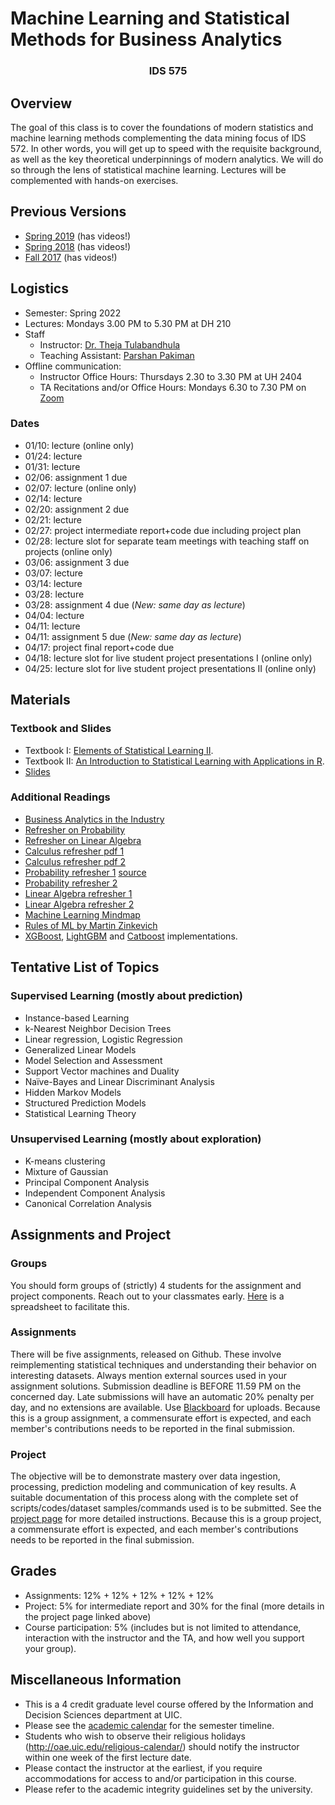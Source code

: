 # Machine Learning and Statistical Methods for Business Analytics
### <center> IDS 575 </center> 


## Overview

The goal of this class is to cover the foundations of modern statistics and machine learning methods complementing the data mining focus of IDS 572. In other words, you will get up to speed with the requisite background, as well as the key theoretical underpinnings of modern analytics. We will do so through the lens of statistical machine learning. Lectures will be complemented with hands-on exercises.

## Previous Versions

 - [Spring 2019](https://chicagodatascience.github.io/s19/575/) (has videos!)
 - [Spring 2018](https://chicagodatascience.github.io/s18/575/) (has videos!)
 - [Fall 2017](https://chicagodatascience.github.io/f17/575/) (has videos!)

## Logistics

 - Semester: Spring 2022
 - Lectures: Mondays 3.00 PM to 5.30 PM at DH 210
 - Staff
    - Instructor: [Dr. Theja Tulabandhula](https://theja.org) 
    - Teaching Assistant: [Parshan Pakiman](https://parshanpakiman.github.io/)
 - Offline communication:
    - Instructor Office Hours: Thursdays 2.30 to 3.30 PM at UH 2404
    - TA Recitations and/or Office Hours: Mondays 6.30 to 7.30 PM on [Zoom](https://uic.zoom.us/j/87992155958?pwd=TVhmMm05Q05UVUl3bFhEcEl0cUVjZz09)

### Dates

 - 01/10: lecture (online only)
 - 01/24: lecture
 - 01/31: lecture
 - 02/06: assignment 1 due
 - 02/07: lecture (online only)
 - 02/14: lecture
 - 02/20: assignment 2 due
 - 02/21: lecture
 - 02/27: project intermediate report+code due including project plan
 - 02/28: lecture slot for separate team meetings with teaching staff on projects (online only)
 - 03/06: assignment 3 due
 - 03/07: lecture
 - 03/14: lecture
 - 03/28: lecture
 - 03/28: assignment 4 due (*New: same day as lecture*)
 - 04/04: lecture
 - 04/11: lecture
 - 04/11: assignment 5 due (*New: same day as lecture*)
 - 04/17:  project final report+code due
 - 04/18: lecture slot for live student project presentations I (online only)
 - 04/25: lecture slot for live student project presentations II (online only)


## Materials

### Textbook and Slides

 - Textbook I: [Elements of Statistical Learning II](http://web.stanford.edu/~hastie/ElemStatLearn/).
 - Textbook II: [An Introduction to Statistical Learning with Applications in R](https://trevorhastie.github.io/ISLR/ISLR%20Seventh%20Printing.pdf).
 - [Slides](https://www.dropbox.com/sh/5inrhmbf4h6xpw4/AACLlx0a7GZgbdQ4wOpt-36ha?dl=0)

### Additional Readings

 - [Business Analytics in the Industry](https://github.com/firmai/industry-machine-learning)
 - [Refresher on Probability](https://www.youtube.com/playlist?list=PLzq3B7Hh4uva2qkiTJHjWMkdg_Ng2KYgb)
 - [Refresher on Linear Algebra](https://www.youtube.com/playlist?list=PLzq3B7Hh4uvZpOMDIpBWtOHsgnK0LLkJ-)
 - [Calculus refresher pdf 1](http://web.thu.edu.tw/wenwei/www/Courses/calculus/calculus.pdf)
 - [Calculus refresher pdf 2](https://www.stat.washington.edu/~handcock/505/Lectures/lec6.pdf)
 - [Probability refresher 1](http://www.wzchen.com/s/probability_cheatsheet.pdf) [source](https://github.com/wzchen/probability_cheatsheet)
 - [Probability refresher 2](https://github.com/shervinea/stanford-cme-106-probability-and-statistics/blob/master/cheatsheet-probability.pdf)
 - [Linear Algebra refresher 1](http://cs229.stanford.edu/section/cs229-linalg.pdf)
 - [Linear Algebra refresher 2](https://laurentlessard.com/teaching/ece532/cheat_sheet.pdf)
 - [Machine Learning Mindmap](https://github.com/dformoso/machine-learning-mindmap)
 - [Rules of ML by Martin Zinkevich](https://developers.google.com/machine-learning/guides/rules-of-ml/)
 - [XGBoost](https://github.com/dmlc/xgboost), [LightGBM](https://github.com/microsoft/LightGBM) and [Catboost](https://github.com/catboost/catboost) implementations.


## Tentative List of Topics

### Supervised Learning (mostly about prediction)

 - Instance-based Learning
 - k-Nearest Neighbor Decision Trees
 - Linear regression, Logistic Regression
 - Generalized Linear Models
 - Model Selection and Assessment
 - Support Vector machines and Duality
 - Naïve-Bayes and Linear Discriminant Analysis
 - Hidden Markov Models
 - Structured Prediction Models
 - Statistical Learning Theory

### Unsupervised Learning (mostly about exploration)

 - K-means clustering
 - Mixture of Gaussian
 - Principal Component Analysis
 - Independent Component Analysis
 - Canonical Correlation Analysis

## Assignments and Project

### Groups

You should form groups of (strictly) 4 students for the assignment and project components. Reach out to your classmates early. [Here](https://docs.google.com/spreadsheets/d/1skD4q-x_sj__9CUuzT41t1QGZwHflD-RyjExpOVl8Mk/edit?usp=sharing) is a spreadsheet to facilitate this.


### Assignments

There will be five assignments, released on Github. These involve reimplementing statistical techniques and understanding their behavior on interesting datasets.  Always mention external sources used in your assignment solutions. Submission deadline is BEFORE 11.59 PM on the concerned day. Late submissions will have an automatic 20% penalty per day, and no extensions are available. Use [Blackboard](https://uic.blackboard.com/) for uploads. Because this is a group assignment, a commensurate effort is expected, and each member's contributions needs to be reported in the final submission.

### Project

The objective will be to demonstrate mastery over data ingestion, processing, prediction modeling and communication of key results. A suitable documentation of this process along with the complete set of scripts/codes/dataset samples/commands used is to be submitted. See the [project page](project.md) for more detailed instructions. Because this is a group project, a commensurate effort is expected, and each member's contributions needs to be reported in the final submission.


## Grades

 - Assignments: 12% + 12% + 12% + 12% + 12% 
 - Project: 5% for intermediate report and 30% for the final (more details in the project page linked above)
 - Course participation: 5% (includes but is not limited to attendance, interaction with the instructor and the TA, and how well you support your group).

## Miscellaneous Information

 - This is a 4 credit graduate level course offered by the Information and Decision Sciences department at UIC.
 - Please see the [academic calendar](http://catalog.uic.edu/ucat/academic-calendar/) for the semester timeline.
 - Students who wish to observe their religious holidays (http://oae.uic.edu/religious-calendar/) should notify the instructor within one week of the first lecture date. 
 - Please contact the instructor at the earliest, if you require accommodations for access to and/or participation in this course.
 - Please refer to the academic integrity guidelines set by the university.
